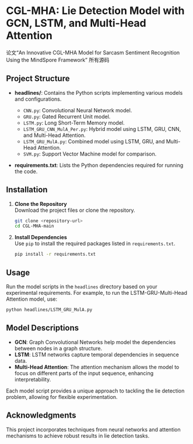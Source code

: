 
# CGL-MHA: Lie Detection Model with GCN, LSTM, and Multi-Head Attention

论文“An Innovative CGL-MHA Model for Sarcasm Sentiment Recognition Using the MindSpore Framework”
所有源码
## Project Structure

- **headlines/**: Contains the Python scripts implementing various models and configurations.
  - `CNN.py`: Convolutional Neural Network model.
  - `GRU.py`: Gated Recurrent Unit model.
  - `LSTM.py`: Long Short-Term Memory model.
  - `LSTM_GRU_CNN_MulA_Per.py`: Hybrid model using LSTM, GRU, CNN, and Multi-Head Attention.
  - `LSTM_GRU_MulA.py`: Combined model using LSTM, GRU, and Multi-Head Attention.
  - `SVM.py`: Support Vector Machine model for comparison.

- **requirements.txt**: Lists the Python dependencies required for running the code.

## Installation

1. **Clone the Repository**  
   Download the project files or clone the repository.

   ```bash
   git clone <repository-url>
   cd CGL-MHA-main
   ```

2. **Install Dependencies**  
   Use `pip` to install the required packages listed in `requirements.txt`.

   ```bash
   pip install -r requirements.txt
   ```

## Usage

Run the model scripts in the `headlines` directory based on your experimental requirements. For example, to run the LSTM-GRU-Multi-Head Attention model, use:

```bash
python headlines/LSTM_GRU_MulA.py
```

## Model Descriptions

- **GCN**: Graph Convolutional Networks help model the dependencies between nodes in a graph structure.
- **LSTM**: LSTM networks capture temporal dependencies in sequence data.
- **Multi-Head Attention**: The attention mechanism allows the model to focus on different parts of the input sequence, enhancing interpretability.

Each model script provides a unique approach to tackling the lie detection problem, allowing for flexible experimentation.

## Acknowledgments

This project incorporates techniques from neural networks and attention mechanisms to achieve robust results in lie detection tasks.
